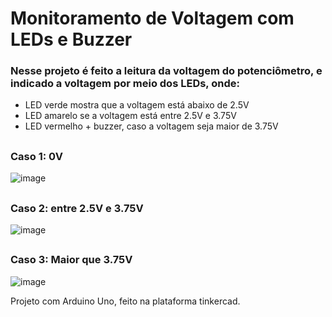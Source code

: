 # Monitoramento de Voltagem com LEDs e Buzzer



### Nesse projeto é feito a leitura da voltagem do potenciômetro, e indicado a voltagem por meio dos LEDs, onde:

- LED verde mostra que a voltagem está abaixo de 2.5V
- LED amarelo se a voltagem está entre 2.5V e 3.75V
- LED vermelho + buzzer, caso a voltagem seja maior de 3.75V
##

### Caso 1: 0V
![image](https://github.com/user-attachments/assets/2319700e-9cd9-4b0d-8e32-3595c9ac7660)
##

### Caso 2: entre 2.5V e 3.75V
![image](https://github.com/user-attachments/assets/384542ef-987d-48a5-832a-340cf595d0c3)
##

### Caso 3: Maior que 3.75V
![image](https://github.com/user-attachments/assets/da1ba1ee-1d2e-46e3-a1c6-c015fe5c6097)



Projeto com Arduino Uno, feito na plataforma tinkercad.
